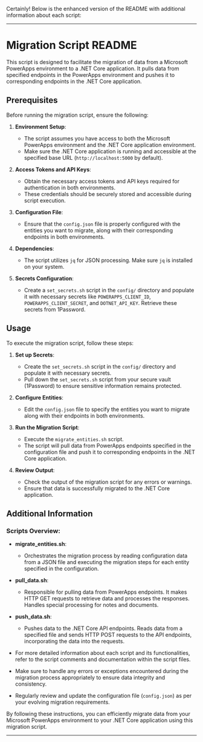Certainly! Below is the enhanced version of the README with additional information about each script:

---

# Migration Script README

This script is designed to facilitate the migration of data from a Microsoft PowerApps environment to a .NET Core application. It pulls data from specified endpoints in the PowerApps environment and pushes it to corresponding endpoints in the .NET Core application.

## Prerequisites

Before running the migration script, ensure the following:

1. **Environment Setup**:
    - The script assumes you have access to both the Microsoft PowerApps environment and the .NET Core application environment.
    - Make sure the .NET Core application is running and accessible at the specified base URL (`http://localhost:5000` by default).

2. **Access Tokens and API Keys**:
    - Obtain the necessary access tokens and API keys required for authentication in both environments.
    - These credentials should be securely stored and accessible during script execution.

3. **Configuration File**:
    - Ensure that the `config.json` file is properly configured with the entities you want to migrate, along with their corresponding endpoints in both environments.

4. **Dependencies**:
    - The script utilizes `jq` for JSON processing. Make sure `jq` is installed on your system.

5. **Secrets Configuration**:
    - Create a `set_secrets.sh` script in the `config/` directory and populate it with necessary secrets like `POWERAPPS_CLIENT_ID`, `POWERAPPS_CLIENT_SECRET`, and `DOTNET_API_KEY`. Retrieve these secrets from 1Password.

## Usage

To execute the migration script, follow these steps:

1. **Set up Secrets**:
    - Create the `set_secrets.sh` script in the `config/` directory and populate it with necessary secrets.
    - Pull down the `set_secrets.sh` script from your secure vault (1Password) to ensure sensitive information remains protected.

2. **Configure Entities**:
    - Edit the `config.json` file to specify the entities you want to migrate along with their endpoints in both environments.

3. **Run the Migration Script**:
    - Execute the `migrate_entities.sh` script.
    - The script will pull data from PowerApps endpoints specified in the configuration file and push it to corresponding endpoints in the .NET Core application.

4. **Review Output**:
    - Check the output of the migration script for any errors or warnings.
    - Ensure that data is successfully migrated to the .NET Core application.

## Additional Information

### Scripts Overview:

- **migrate_entities.sh**:
  - Orchestrates the migration process by reading configuration data from a JSON file and executing the migration steps for each entity specified in the configuration.

- **pull_data.sh**:
  - Responsible for pulling data from PowerApps endpoints. It makes HTTP GET requests to retrieve data and processes the responses. Handles special processing for notes and documents.

- **push_data.sh**:
  - Pushes data to the .NET Core API endpoints. Reads data from a specified file and sends HTTP POST requests to the API endpoints, incorporating the data into the requests.

- For more detailed information about each script and its functionalities, refer to the script comments and documentation within the script files.

- Make sure to handle any errors or exceptions encountered during the migration process appropriately to ensure data integrity and consistency.

- Regularly review and update the configuration file (`config.json`) as per your evolving migration requirements.

By following these instructions, you can efficiently migrate data from your Microsoft PowerApps environment to your .NET Core application using this migration script.

---
